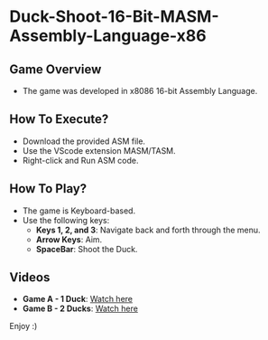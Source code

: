 # Duck-Shoot-16-Bit-MASM-Assembly-Language-x86

## **Game Overview**  
   - The game was developed in x8086 16-bit Assembly Language.  

## **How To Execute?**  
   - Download the provided ASM file.  
   - Use the VScode extension MASM/TASM.  
   - Right-click and Run ASM code.  

## **How To Play?**  
   - The game is Keyboard-based.  
   - Use the following keys:  
     - **Keys 1, 2, and 3**: Navigate back and forth through the menu.  
     - **Arrow Keys**: Aim.  
     - **SpaceBar**: Shoot the Duck.  

## **Videos**  
   - **Game A - 1 Duck**: [Watch here](https://github.com/user-attachments/assets/0987fb81-ba3f-4cc5-a330-3008b33fad76)  
   - **Game B - 2 Ducks**: [Watch here](https://github.com/user-attachments/assets/790dc387-ff05-41b2-a5b3-3c5cbf8245ad)  

Enjoy :)
